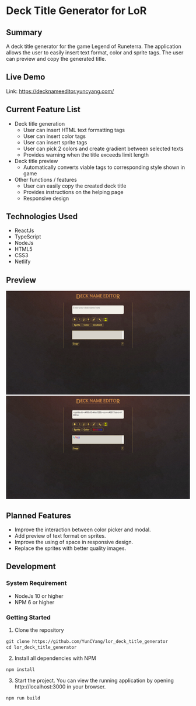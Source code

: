 # Deck Title Generator for LoR

## Summary

A deck title generator for the game Legend of Runeterra. The application allows the user to easily insert text format, color and sprite tags. The user can preview and copy the generated title.

## Live Demo

Link: https://decknameeditor.yuncyang.com/

## Current Feature List

- Deck title generation
  - User can insert HTML text formatting tags
  - User can insert color tags
  - User can insert sprite tags
  - User can pick 2 colors and create gradient between selected texts
  - Provides warning when the title exceeds limit length
- Deck title preview
  - Automatically converts viable tags to corresponding style shown in game
- Other functions / features
  - User can easily copy the created deck title
  - Provides instructions on the helping page
  - Responsive design

## Technologies Used

- ReactJs
- TypeScript
- NodeJs
- HTML5
- CSS3
- Netlify

## Preview

![](./public//images/dne.png)
![](./public/images/dne_preview.png)

## Planned Features

- Improve the interaction between color picker and modal.
- Add preview of text format on sprites.
- Improve the using of space in responsive design.
- Replace the sprites with better quality images.

## Development

### System Requirement

- NodeJs 10 or higher
- NPM 6 or higher

### Getting Started

1. Clone the repository

```
git clone https://github.com/YunCYang/lor_deck_title_generator
cd lor_deck_title_generator
```

2. Install all dependencies with NPM

```
npm install
```

3. Start the project. You can view the running application by opening http://localhost:3000 in your browser.

```
npm run build
```

